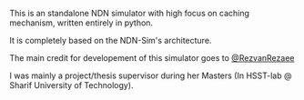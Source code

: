 This is an standalone NDN simulator with high focus on caching mechanism, written entirely in python.

It is completely based on the NDN-Sim's architecture.

The main credit for developement of this simulator goes to [@RezvanRezaee](https://github.com/RezvanRezaee) 

I was mainly a project/thesis supervisor during her Masters (In HSST-lab @ Sharif University of Technology).
